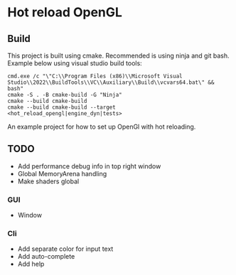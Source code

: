 # Hot reload OpenGL


## Build

This project is built using cmake. Recommended is using ninja and git bash. Example below using visual studio build tools: 

```
cmd.exe /c "\"C:\\Program Files (x86)\\Microsoft Visual Studio\\2022\\BuildTools\\VC\\Auxiliary\\Build\\vcvars64.bat\" && bash"
cmake -S . -B cmake-build -G "Ninja"
cmake --build cmake-build
cmake --build cmake-build --target <hot_reload_opengl|engine_dyn|tests>
```

An example project for how to set up OpenGl with hot reloading.

## TODO 

* Add performance debug info in top right window
* Global MemoryArena handling
* Make shaders global

### GUI

* Window

### Cli

* Add separate color for input text
* Add auto-complete
* Add help
